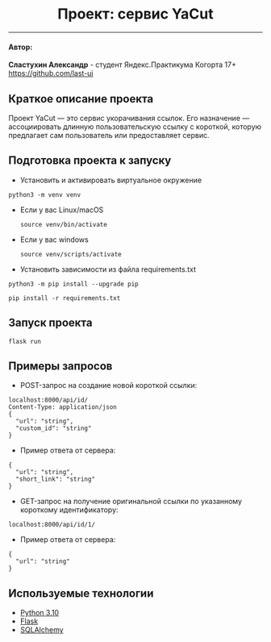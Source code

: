 <h1 align="center"> Проект: сервис YaCut </h1>

___
<h4>Автор:</h4>

**Сластухин Александр** - студент Яндекс.Практикума Когорта 17+
https://github.com/last-ui

<h2>Краткое описание проекта</h2>
Проект YaCut — это сервис укорачивания ссылок. Его назначение — ассоциировать длинную пользовательскую ссылку с короткой, которую предлагает сам пользователь или предоставляет сервис.

<h2>Подготовка проекта к запуску</h2>

- Установить и активировать виртуальное окружение

```
python3 -m venv venv
```

* Если у вас Linux/macOS

    ```
    source venv/bin/activate
    ```

* Если у вас windows

    ```
    source venv/scripts/activate
    ```

- Установить зависимости из файла requirements.txt

```
python3 -m pip install --upgrade pip
```

```
pip install -r requirements.txt
```

<h2>Запуск проекта</h2>

```shell
flask run
```

<h2>Примеры запросов</h2>

- POST-запрос на создание новой короткой ссылки:
```
localhost:8000/api/id/
Content-Type: application/json
{
  "url": "string",
  "custom_id": "string"
}
```

- Пример ответа от сервера:
```
{
  "url": "string",
  "short_link": "string"
}
```

-  GET-запрос на получение оригинальной ссылки по указанному короткому идентификатору:
```
localhost:8000/api/id/1/
```

- Пример ответа от сервера:
```
{
  "url": "string"  
}
```

<h2>Используемые технологии</h2>

- [Python 3.10](https://www.python.org/downloads/release/python-10/)
- [Flask](https://flask.palletsprojects.com/en/2.3.x/)
- [SQLAlchemy](https://docs.sqlalchemy.org/en/14/)